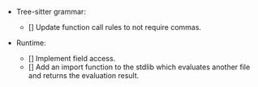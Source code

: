 - Tree-sitter grammar:
    - [] Update function call rules to not require commas.

- Runtime:
    - [] Implement field access.
    - [] Add an import function to the stdlib which evaluates another file and returns the evaluation result. 
